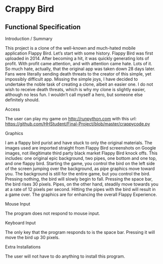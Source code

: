 # Crappy Bird



## Functional Specification

Introduction / Summary

This project is a clone of the well-known and much-hated mobile application Flappy Bird. Let’s start with some history. Flappy Bird was first uploaded in 2014. After becoming a hit, it was quickly generating lots of profit. With profit came attention, and with attention came hate. Lots of it. So much hate, actually, that the original app was taken down 28 days later. Fans were literally sending death threats to the creator of this simple, yet impossibly difficult app. Missing the simple joys, I have decided to undertake the noble task of creating a clone, albeit an easier one. I do not wish to receive death threats, which is why my clone is slightly easier, although no less fun. I wouldn’t call myself a hero, but someone else definitely should.

Access

The user can play my game on http://runpython.com with this url: https://github.com/HHStudent/Final-Project/blob/master/crappycode.py

Graphics

I am a flappy bird purist and have stuck to only the original materials. The images used are imported straight from Flappy Bird screenshots on Google images, not illegitimate third party black market Flappy Bird knock offs. This includes: one original epic background, two pipes, one bottom and one top, and one flappy bird. Starting the game, you control the bird on the left side of the screen jumping over the background, as pipe graphics move toward you. The background is still for the entire game, but you control the bird. Pressing nothing, the bird will slowly begin to fall. Pressing the space bar, the bird rises 30 pixels. Pipes, on the other hand, steadily move towards you at a rate of 12 pixels per second. Hitting the pipes with the bird will result in a game over. The graphics are for enhancing the overall Flappy Experience.

Mouse Input

The program does not respond to mouse input.

Keyboard Input

The only key that the program responds to is the space bar. Pressing it will move the bird up 30 pixels.

Extra Installations

The user will not have to do anything to install this program.
